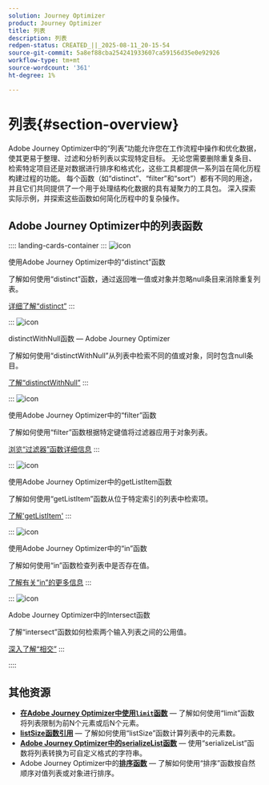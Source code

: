 ```yaml
---
solution: Journey Optimizer
product: Journey Optimizer
title: 列表
description: 列表
redpen-status: CREATED_||_2025-08-11_20-15-54
source-git-commit: 5a8ef88cba254241933607ca59156d35e0e92926
workflow-type: tm+mt
source-wordcount: '361'
ht-degree: 1%

---
```



# 列表{#section-overview}

Adobe Journey Optimizer中的“列表”功能允许您在工作流程中操作和优化数据，使其更易于整理、过滤和分析列表以实现特定目标。 无论您需要删除重复条目、检索特定项目还是对数据进行排序和格式化，这些工具都提供一系列旨在简化历程构建过程的功能。 每个函数（如“distinct”、“filter”和“sort”）都有不同的用途，并且它们共同提供了一个用于处理结构化数据的具有凝聚力的工具包。 深入探索实际示例，并探索这些函数如何简化历程中的复杂操作。

## Adobe Journey Optimizer中的列表函数

:::: landing-cards-container
:::
![icon](https://cdn.experienceleague.adobe.com/icons/code-branch.svg?lang=zh-Hans)

使用Adobe Journey Optimizer中的“distinct”函数

了解如何使用“distinct”函数，通过返回唯一值或对象并忽略null条目来消除重复列表。

[详细了解“distinct”](../using/building-journeys/functions/functiondistinct.md)
:::

:::
![icon](https://cdn.experienceleague.adobe.com/icons/code-branch.svg?lang=zh-Hans)

distinctWithNull函数 — Adobe Journey Optimizer

了解如何使用“distinctWithNull”从列表中检索不同的值或对象，同时包含null条目。

[了解“distinctWithNull”](../using/building-journeys/functions/functiondistinctwithnull.md)
:::

:::
![icon](https://cdn.experienceleague.adobe.com/icons/code-branch.svg?lang=zh-Hans)

使用Adobe Journey Optimizer中的“filter”函数

了解如何使用“filter”函数根据特定键值将过滤器应用于对象列表。

[浏览“过滤器”函数详细信息](../using/building-journeys/functions/functionfilter.md)
:::

:::
![icon](https://cdn.experienceleague.adobe.com/icons/code-branch.svg?lang=zh-Hans)

使用Adobe Journey Optimizer中的getListItem函数

了解如何使用“getListItem”函数从位于特定索引的列表中检索项。

[了解&#39;getListItem&#39;](../using/building-journeys/functions/functiongetlistitem.md)
:::

:::
![icon](https://cdn.experienceleague.adobe.com/icons/code-branch.svg?lang=zh-Hans)

使用Adobe Journey Optimizer中的“in”函数

了解如何使用“in”函数检查列表中是否存在值。

[了解有关“in”的更多信息](../using/building-journeys/functions/functionin.md)
:::

:::
![icon](https://cdn.experienceleague.adobe.com/icons/code-branch.svg?lang=zh-Hans)

Adobe Journey Optimizer中的Intersect函数

了解“intersect”函数如何检索两个输入列表之间的公用值。

[深入了解“相交”](../using/building-journeys/functions/functionintersect.md)
:::

::::


## 其他资源

- **[在Adobe Journey Optimizer中使用`limit`函数](../using/building-journeys/functions/functionlimit.md)** — 了解如何使用“limit”函数将列表限制为前N个元素或后N个元素。
- **[listSize函数引用](../using/building-journeys/functions/functionlistsize.md)** — 了解如何使用“listSize”函数计算列表中的元素数。
- **[Adobe Journey Optimizer中的serializeList函数](../using/building-journeys/functions/functionserializelist.md)** — 使用“serializeList”函数将列表转换为可自定义格式的字符串。
- Adobe Journey Optimizer中的&#x200B;**[排序函数](../using/building-journeys/functions/functionsort.md)** — 了解如何使用“排序”函数按自然顺序对值列表或对象进行排序。
